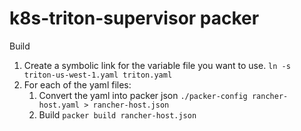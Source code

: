 k8s-triton-supervisor packer
=========================

Build
1. Create a symbolic link for the variable file you want to use. `ln -s triton-us-west-1.yaml triton.yaml`
1. For each of the yaml files:
	1. Convert the yaml into packer json `./packer-config rancher-host.yaml > rancher-host.json`
	1. Build `packer build rancher-host.json`
